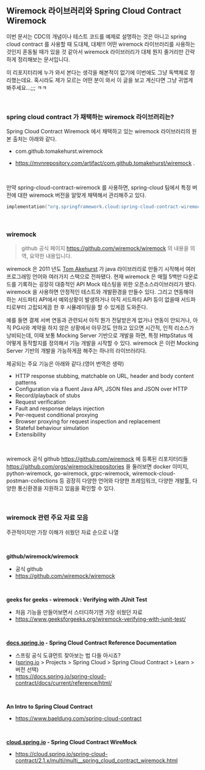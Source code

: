 ## Wiremock 라이브러리와 Spring Cloud Contract Wiremock

이번 문서는 CDC의 개념이나 테스트 코드를 예제로 설명하는 것은 아니고 spring cloud contract 를 사용할 때 도대체, 대체!!! 어떤 wiremock 라이브러리를 사용하는 것인지 혼동될 때가 있을 것 같아서 wiremock 라이브러리가 대체 뭔지 줄거리만 간략하게 정리해보는 문서입니다.<br>

이 리포지터리에 누가 와서 본다는 생각을 해본적이 없기에 이번에도 그냥 독백체로 정리했는데요. 혹시라도 제가 모르는 어떤 분이 와서 이 글을 보고 계신다면 그냥 귀엽게 봐주세요…;;; ㅋㅋ<br>

<br>



### spring cloud contract 가 채택하는 wiremock 라이브러리는?

Spring Cloud Contract Wiremock 에서 채택하고 있는 wiremock 라이브러리의 원본 출처는 아래와 같다.

- com.github.tomakehurst.wiremock

- https://mvnrepository.com/artifact/com.github.tomakehurst/wiremock .

<br>



만약 spring-cloud-contract-wiremock 를 사용하면, spring-cloud 팀에서 특정 버전에 대한 wiremock 버전을 알맞게 채택해서 관리해주고 있다.

```kotlin
implementation("org.springframework.cloud:spring-cloud-contract-wiremock")
```

<br>



### wiremock

> github 공식 페이지 https://github.com/wiremock/wiremock 의 내용을 의역, 요약한 내용입니다.

wiremock 은 2011 년도 [Tom Akehurst](https://github.com/tomakehurst) 가 java 라이브러리로 만들기 시작해서 여러 프로그래밍 언어와 여러가지 스택으로 전파됐다. 현재 wiremock 은 매월 5백만 다운로드를 기록하는 굉장히 대중적인 API Mock 테스팅을 위한 오픈소스라이브러리가 됐다. wiremock 을 사용하면 안정적인 테스트와 개발환경을 만들수 있다. 그리고 연동해야 하는 서드파티 API에서 예외상황이 발생하거나 아직 서드파티 API 등이 없을때 서드파티로부터 고립되게끔 한 후 시뮬레이팅을 할 수 있게끔 도와준다.<br>

예를 들면 결제 서버 연동과 관련되서 아직 뭔가 전달받은게 없거나 연동이 안되거나, 아직 PG사와 계약을 하지 않은 상황에서 아무것도 안하고 있으면 시간적, 인적 리소스가 낭비되는데, 이때 보통 Mocking Server 기반으로 개발을 하면, 특정 HttpStatus 에 어떻게 동작할지를 정의해서 기능 개발을 시작할 수 있다. wiremock 은 이런 Mocking Server 기반의 개발을 가능하게끔 해주는 하나의 라이브러리다.<br>

제공되는 주요 기능은 아래와 같다.(영어 번역은 생략)

- HTTP response stubbing, matchable on URL, header and body content patterns
- Configuration via a fluent Java API, JSON files and JSON over HTTP
- Record/playback of stubs
- Request verification
- Fault and response delays injection
- Per-request conditional proxying
- Browser proxying for request inspection and replacement
- Stateful behaviour simulation
- Extensibility

<br>

wiremock 공식 github https://github.com/wiremock  에 등록된 리포지터리들 https://github.com/orgs/wiremock/repositories 을 둘러보면 docker 이미지, python-wiremock, go-wiremock, grpc-wiremock, wiremock-cloud-postman-collections 등 굉장히 다양한 언어와 다양한 프레임워크, 다양한 개발툴, 다양한 통신환경을 지원하고 있음을 확인할 수 있다.

<br>



### wiremock 관련 주요 자료 모음

주관적이지만 가장 이해가 쉬웠던 자료 순으로 나열<br>

<br>

**github/wiremock/wiremock**

- 공식 github
- https://github.com/wiremock/wiremock

<br>

**geeks for geeks - wiremock : Verifying with JUnit Test**

- 처음 기능을 만들어보면서 스터디하기엔 가장 쉬웠던 자료
- https://www.geeksforgeeks.org/wiremock-verifying-with-junit-test/

<br>

**[docs.spring.io](http://docs.spring.io) - Spring Cloud Contract Reference Documentation**

- 스프링 공식 도큐먼트 찾아보는 법 다들 아시죠?
- ([spring.io](http://spring.io) \> Projects \> Spring Cloud \> Spring Cloud Contract \> Learn \> 버전 선택)
- https://docs.spring.io/spring-cloud-contract/docs/current/reference/html/

<br>

**An Intro to Spring Cloud Contract**

- https://www.baeldung.com/spring-cloud-contract

<br>

**[cloud.spring.io](http://cloud.spring.io) - Spring Cloud Contract WireMock**

- https://cloud.spring.io/spring-cloud-contract/2.1.x/multi/multi__spring_cloud_contract_wiremock.html

<br>